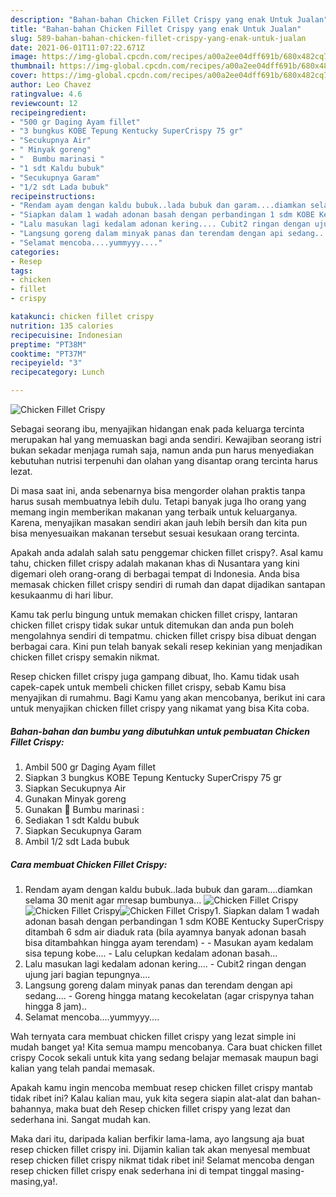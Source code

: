 ```yaml
---
description: "Bahan-bahan Chicken Fillet Crispy yang enak Untuk Jualan"
title: "Bahan-bahan Chicken Fillet Crispy yang enak Untuk Jualan"
slug: 589-bahan-bahan-chicken-fillet-crispy-yang-enak-untuk-jualan
date: 2021-06-01T11:07:22.671Z
image: https://img-global.cpcdn.com/recipes/a00a2ee04dff691b/680x482cq70/chicken-fillet-crispy-foto-resep-utama.jpg
thumbnail: https://img-global.cpcdn.com/recipes/a00a2ee04dff691b/680x482cq70/chicken-fillet-crispy-foto-resep-utama.jpg
cover: https://img-global.cpcdn.com/recipes/a00a2ee04dff691b/680x482cq70/chicken-fillet-crispy-foto-resep-utama.jpg
author: Leo Chavez
ratingvalue: 4.6
reviewcount: 12
recipeingredient:
- "500 gr Daging Ayam fillet"
- "3 bungkus KOBE Tepung Kentucky SuperCrispy 75 gr"
- "Secukupnya Air"
- " Minyak goreng"
- "  Bumbu marinasi "
- "1 sdt Kaldu bubuk"
- "Secukupnya Garam"
- "1/2 sdt Lada bubuk"
recipeinstructions:
- "Rendam ayam dengan kaldu bubuk..lada bubuk dan garam....diamkan selama 30 menit agar mresap bumbunya..."
- "Siapkan dalam 1 wadah adonan basah dengan perbandingan 1 sdm KOBE Kentucky SuperCrispy ditambah 6 sdm air diaduk rata (bila ayamnya banyak adonan basah bisa ditambahkan hingga ayam terendam)  Masukan ayam kedalam sisa tepung kobe.... Lalu celupkan kedalam adonan basah..."
- "Lalu masukan lagi kedalam adonan kering.... Cubit2 ringan dengan ujung jari bagian tepungnya...."
- "Langsung goreng dalam minyak panas dan terendam dengan api sedang.... Goreng hingga matang kecokelatan (agar crispynya tahan hingga 8 jam).."
- "Selamat mencoba....yummyyy...."
categories:
- Resep
tags:
- chicken
- fillet
- crispy

katakunci: chicken fillet crispy 
nutrition: 135 calories
recipecuisine: Indonesian
preptime: "PT38M"
cooktime: "PT37M"
recipeyield: "3"
recipecategory: Lunch

---
```



![Chicken Fillet Crispy](https://img-global.cpcdn.com/recipes/a00a2ee04dff691b/680x482cq70/chicken-fillet-crispy-foto-resep-utama.jpg)

Sebagai seorang ibu, menyajikan hidangan enak pada keluarga tercinta merupakan hal yang memuaskan bagi anda sendiri. Kewajiban seorang istri bukan sekadar menjaga rumah saja, namun anda pun harus menyediakan kebutuhan nutrisi terpenuhi dan olahan yang disantap orang tercinta harus lezat.

Di masa  saat ini, anda sebenarnya bisa mengorder olahan praktis tanpa harus susah membuatnya lebih dulu. Tetapi banyak juga lho orang yang memang ingin memberikan makanan yang terbaik untuk keluarganya. Karena, menyajikan masakan sendiri akan jauh lebih bersih dan kita pun bisa menyesuaikan makanan tersebut sesuai kesukaan orang tercinta. 



Apakah anda adalah salah satu penggemar chicken fillet crispy?. Asal kamu tahu, chicken fillet crispy adalah makanan khas di Nusantara yang kini digemari oleh orang-orang di berbagai tempat di Indonesia. Anda bisa memasak chicken fillet crispy sendiri di rumah dan dapat dijadikan santapan kesukaanmu di hari libur.

Kamu tak perlu bingung untuk memakan chicken fillet crispy, lantaran chicken fillet crispy tidak sukar untuk ditemukan dan anda pun boleh mengolahnya sendiri di tempatmu. chicken fillet crispy bisa dibuat dengan berbagai cara. Kini pun telah banyak sekali resep kekinian yang menjadikan chicken fillet crispy semakin nikmat.

Resep chicken fillet crispy juga gampang dibuat, lho. Kamu tidak usah capek-capek untuk membeli chicken fillet crispy, sebab Kamu bisa menyajikan di rumahmu. Bagi Kamu yang akan mencobanya, berikut ini cara untuk menyajikan chicken fillet crispy yang nikamat yang bisa Kita coba.

<!--inarticleads1-->

##### Bahan-bahan dan bumbu yang dibutuhkan untuk pembuatan Chicken Fillet Crispy:

1. Ambil 500 gr Daging Ayam fillet
1. Siapkan 3 bungkus KOBE Tepung Kentucky SuperCrispy 75 gr
1. Siapkan Secukupnya Air
1. Gunakan  Minyak goreng
1. Gunakan  🍗 Bumbu marinasi :
1. Sediakan 1 sdt Kaldu bubuk
1. Siapkan Secukupnya Garam
1. Ambil 1/2 sdt Lada bubuk




<!--inarticleads2-->

##### Cara membuat Chicken Fillet Crispy:

1. Rendam ayam dengan kaldu bubuk..lada bubuk dan garam....diamkan selama 30 menit agar mresap bumbunya...
<img src="https://img-global.cpcdn.com/steps/5682e4db1d7b73a9/160x128cq70/chicken-fillet-crispy-langkah-memasak-1-foto.jpg" alt="Chicken Fillet Crispy"><img src="https://img-global.cpcdn.com/steps/160700df1641fb4e/160x128cq70/chicken-fillet-crispy-langkah-memasak-1-foto.jpg" alt="Chicken Fillet Crispy"><img src="https://img-global.cpcdn.com/steps/2ebad8992b155380/160x128cq70/chicken-fillet-crispy-langkah-memasak-1-foto.jpg" alt="Chicken Fillet Crispy">1. Siapkan dalam 1 wadah adonan basah dengan perbandingan 1 sdm KOBE Kentucky SuperCrispy ditambah 6 sdm air diaduk rata (bila ayamnya banyak adonan basah bisa ditambahkan hingga ayam terendam) -  - Masukan ayam kedalam sisa tepung kobe.... - Lalu celupkan kedalam adonan basah...
1. Lalu masukan lagi kedalam adonan kering.... - Cubit2 ringan dengan ujung jari bagian tepungnya....
1. Langsung goreng dalam minyak panas dan terendam dengan api sedang.... - Goreng hingga matang kecokelatan (agar crispynya tahan hingga 8 jam)..
1. Selamat mencoba....yummyyy....




Wah ternyata cara membuat chicken fillet crispy yang lezat simple ini mudah banget ya! Kita semua mampu mencobanya. Cara buat chicken fillet crispy Cocok sekali untuk kita yang sedang belajar memasak maupun bagi kalian yang telah pandai memasak.

Apakah kamu ingin mencoba membuat resep chicken fillet crispy mantab tidak ribet ini? Kalau kalian mau, yuk kita segera siapin alat-alat dan bahan-bahannya, maka buat deh Resep chicken fillet crispy yang lezat dan sederhana ini. Sangat mudah kan. 

Maka dari itu, daripada kalian berfikir lama-lama, ayo langsung aja buat resep chicken fillet crispy ini. Dijamin kalian tak akan menyesal membuat resep chicken fillet crispy nikmat tidak ribet ini! Selamat mencoba dengan resep chicken fillet crispy enak sederhana ini di tempat tinggal masing-masing,ya!.

